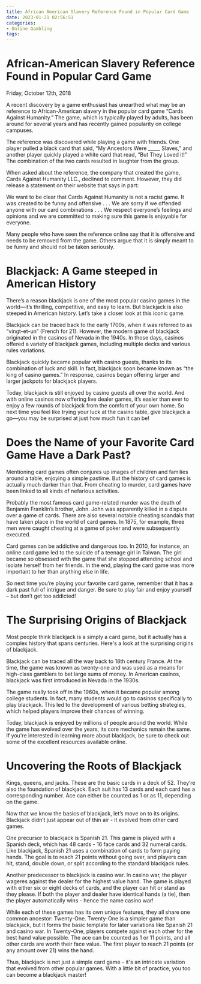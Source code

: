 ```yaml
---
title: African American Slavery Reference Found in Popular Card Game
date: 2023-01-21 02:56:51
categories:
- Online Gambling
tags:
---
```



#  African-American Slavery Reference Found in Popular Card Game

Friday, October 12th, 2018

A recent discovery by a game enthusiast has unearthed what may be an reference to African-American slavery in the popular card game “Cards Against Humanity.” The game, which is typically played by adults, has been around for several years and has recently gained popularity on college campuses.

The reference was discovered while playing a game with friends. One player pulled a black card that said, “My Ancestors Were _____ Slaves,” and another player quickly played a white card that read, “But They Loved it!” The combination of the two cards resulted in laughter from the group.

When asked about the reference, the company that created the game, Cards Against Humanity LLC., declined to comment. However, they did release a statement on their website that says in part:

We want to be clear that Cards Against Humanity is not a racist game. It was created to be funny and offensive . . . We are sorry if we offended anyone with our card combinations . . . We respect everyone’s feelings and opinions and we are committed to making sure this game is enjoyable for everyone.

Many people who have seen the reference online say that it is offensive and needs to be removed from the game. Others argue that it is simply meant to be funny and should not be taken seriously.

#  Blackjack: A Game steeped in American History

There’s a reason blackjack is one of the most popular casino games in the world—it’s thrilling, competitive, and easy to learn. But blackjack is also steeped in American history. Let’s take a closer look at this iconic game.

Blackjack can be traced back to the early 1700s, when it was referred to as “vingt-et-un” (French for 21). However, the modern game of blackjack originated in the casinos of Nevada in the 1940s. In those days, casinos offered a variety of blackjack games, including multiple decks and various rules variations.

Blackjack quickly became popular with casino guests, thanks to its combination of luck and skill. In fact, blackjack soon became known as “the king of casino games.” In response, casinos began offering larger and larger jackpots for blackjack players.

Today, blackjack is still enjoyed by casino guests all over the world. And with online casinos now offering live dealer games, it’s easier than ever to enjoy a few rounds of blackjack from the comfort of your own home. So next time you feel like trying your luck at the casino table, give blackjack a go—you may be surprised at just how much fun it can be!

#  Does the Name of your Favorite Card Game Have a Dark Past?

Mentioning card games often conjures up images of children and families around a table, enjoying a simple pastime. But the history of card games is actually much darker than that. From cheating to murder, card games have been linked to all kinds of nefarious activities.

Probably the most famous card game-related murder was the death of Benjamin Franklin’s brother, John. John was apparently killed in a dispute over a game of cards. There are also several notable cheating scandals that have taken place in the world of card games. In 1875, for example, three men were caught cheating at a game of poker and were subsequently executed.

Card games can be addictive and dangerous too. In 2010, for instance, an online card game led to the suicide of a teenage girl in Taiwan. The girl became so obsessed with the game that she stopped attending school and isolate herself from her friends. In the end, playing the card game was more important to her than anything else in life.

So next time you’re playing your favorite card game, remember that it has a dark past full of intrigue and danger. Be sure to play fair and enjoy yourself – but don’t get too addicted!

#  The Surprising Origins of Blackjack

Most people think blackjack is a simply a card game, but it actually has a complex history that spans centuries. Here's a look at the surprising origins of blackjack.

Blackjack can be traced all the way back to 18th century France. At the time, the game was known as twenty-one and was used as a means for high-class gamblers to bet large sums of money. In American casinos, blackjack was first introduced in Nevada in the 1930s.

The game really took off in the 1960s, when it became popular among college students. In fact, many students would go to casinos specifically to play blackjack. This led to the development of various betting strategies, which helped players improve their chances of winning.

Today, blackjack is enjoyed by millions of people around the world. While the game has evolved over the years, its core mechanics remain the same. If you're interested in learning more about blackjack, be sure to check out some of the excellent resources available online.

#  Uncovering the Roots of Blackjack

Kings, queens, and jacks. These are the basic cards in a deck of 52. They’re also the foundation of blackjack. Each suit has 13 cards and each card has a corresponding number. Ace can either be counted as 1 or as 11, depending on the game.

Now that we know the basics of blackjack, let’s move on to its origins. Blackjack didn’t just appear out of thin air - it evolved from other card games.

One precursor to blackjack is Spanish 21. This game is played with a Spanish deck, which has 48 cards - 16 face cards and 32 numeral cards. Like blackjack, Spanish 21 uses a combination of cards to form paying hands. The goal is to reach 21 points without going over, and players can hit, stand, double down, or split according to the standard blackjack rules.

Another predecessor to blackjack is casino war. In casino war, the player wageres against the dealer for the highest value hand. The game is played with either six or eight decks of cards, and the player can hit or stand as they please. If both the player and dealer have identical hands (a tie), then the player automatically wins - hence the name casino war!

While each of these games has its own unique features, they all share one common ancestor: Twenty-One. Twenty-One is a simpler game than blackjack, but it forms the basic template for later variations like Spanish 21 and casino war. In Twenty-One, players compete against each other for the best hand value possible. The ace can be counted as 1 or 11 points, and all other cards are worth their face value. The first player to reach 21 points (or any amount over 21) wins the hand.

Thus, blackjack is not just a simple card game - it's an intricate variation that evolved from other popular games. With a little bit of practice, you too can become a blackjack master!